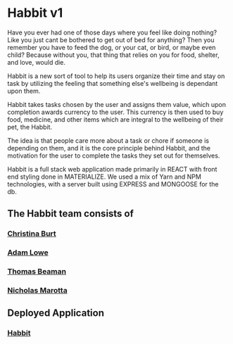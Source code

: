 # Habbit v1

Have you ever had one of those days where you feel like doing nothing? Like you just cant be bothered to get out of bed for anything? Then you remember you have to feed the dog, or your cat, or bird, or maybe even child?
Because without you, that thing that relies on you for food, shelter, and love, would die.

Habbit is a new sort of tool to help its users organize their time and stay on task by utilizing the feeling that something else's wellbeing is dependant upon them.

Habbit takes tasks chosen by the user and assigns them value, which upon completion awards currency to the user.
This currency is then used to buy food, medicine, and other items which are integral to the wellbeing of their pet, the Habbit.

The idea is that people care more about a task or chore if someone is depending on them, and it is the core principle behind Habbit, and the motivation for the user to complete the tasks they set out for themselves.

Habbit is a full stack web application made primarily in REACT with front end styling done in MATERIALIZE.
We used a mix of Yarn and NPM technologies, with a server built using EXPRESS and MONGOOSE for the db.

## The Habbit team consists of

### [Christina Burt](https://github.com/TwoByteKitty)

### [Adam Lowe](https://github.com/adam-lowe)

### [Thomas Beaman](https://github.com/thoughtsinflight)

### [Nicholas Marotta](https://github.com/Th3Freeman)

## Deployed Application

### [Habbit](https://pacific-woodland-65790.herokuapp.com/)
